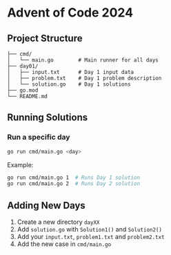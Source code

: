 # Advent of Code 2024

## Project Structure
```
├── cmd/
│   └── main.go        # Main runner for all days
├── day01/
│   ├── input.txt      # Day 1 input data
│   ├── problem.txt    # Day 1 problem description
│   └── solution.go    # Day 1 solutions
├── go.mod
└── README.md
```

## Running Solutions

### Run a specific day
```bash
go run cmd/main.go <day>
```

Example:
```bash
go run cmd/main.go 1  # Runs Day 1 solution
go run cmd/main.go 2  # Runs Day 2 solution
```

## Adding New Days
1. Create a new directory `dayXX`
2. Add `solution.go` with `Solution1()` and `Solution2()`
3. Add your `input.txt`, `problem1.txt` and `problem2.txt`
4. Add the new case in `cmd/main.go`
